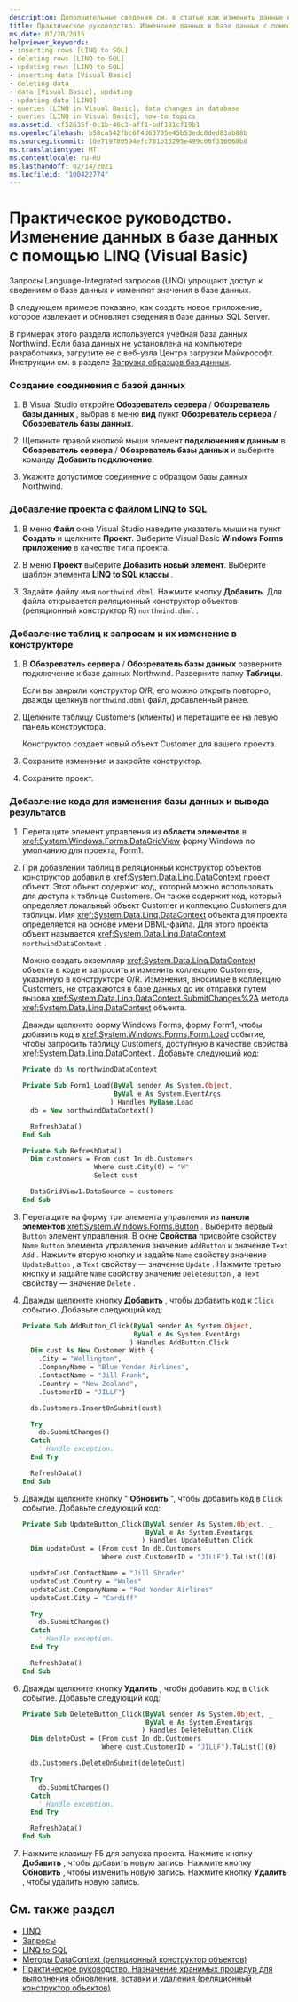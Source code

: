 ```yaml
---
description: Дополнительные сведения см. в статье как изменить данные в базе данных с помощью LINQ (Visual Basic).
title: Практическое руководство. Изменение данных в базе данных с помощью LINQ
ms.date: 07/20/2015
helpviewer_keywords:
- inserting rows [LINQ to SQL]
- deleting rows [LINQ to SQL]
- updating rows [LINQ to SQL]
- inserting data [Visual Basic]
- deleting data
- data [Visual Basic], updating
- updating data [LINQ]
- queries [LINQ in Visual Basic], data changes in database
- queries [LINQ in Visual Basic], how-to topics
ms.assetid: cf52635f-0c1b-46c3-aff1-bdf181cf19b1
ms.openlocfilehash: b58ca542fbc6f4d63705e45b53edc8ded83ab88b
ms.sourcegitcommit: 10e719780594efc781b15295e499c66f316068b8
ms.translationtype: MT
ms.contentlocale: ru-RU
ms.lasthandoff: 02/14/2021
ms.locfileid: "100422774"
---
```

# <a name="how-to-modify-data-in-a-database-by-using-linq-visual-basic"></a>Практическое руководство. Изменение данных в базе данных с помощью LINQ (Visual Basic)

Запросы Language-Integrated запросов (LINQ) упрощают доступ к сведениям о базе данных и изменяют значения в базе данных.

В следующем примере показано, как создать новое приложение, которое извлекает и обновляет сведения в базе данных SQL Server.

В примерах этого раздела используется учебная база данных Northwind. Если база данных не установлена на компьютере разработчика, загрузите ее с веб-узла Центра загрузки Майкрософт. Инструкции см. в разделе [Загрузка образцов баз данных](../../../../framework/data/adonet/sql/linq/downloading-sample-databases.md).

### <a name="to-create-a-connection-to-a-database"></a>Создание соединения с базой данных

1. В Visual Studio откройте **Обозреватель сервера** / **Обозреватель базы данных** , выбрав в меню **вид** пункт **Обозреватель сервера** / **Обозреватель базы данных**.

2. Щелкните правой кнопкой мыши элемент **подключения к данным** в **Обозреватель сервера** / **Обозреватель базы данных** и выберите команду **Добавить подключение**.

3. Укажите допустимое соединение с образцом базы данных Northwind.

### <a name="to-add-a-project-with-a-linq-to-sql-file"></a>Добавление проекта с файлом LINQ to SQL

1. В меню **Файл** окна Visual Studio наведите указатель мыши на пункт **Создать** и щелкните **Проект**. Выберите Visual Basic **Windows Forms приложение** в качестве типа проекта.

2. В меню **Проект** выберите **Добавить новый элемент**. Выберите шаблон элемента **LINQ to SQL классы** .

3. Задайте файлу имя `northwind.dbml`. Нажмите кнопку **Добавить**. Для файла открывается реляционный конструктор объектов (реляционный конструктор R) `northwind.dbml` .

### <a name="to-add-tables-to-query-and-modify-to-the-designer"></a>Добавление таблиц к запросам и их изменение в конструкторе

1. В **Обозреватель сервера** / **Обозреватель базы данных** разверните подключение к базе данных Northwind. Разверните папку **Таблицы**.

     Если вы закрыли конструктор O/R, его можно открыть повторно, дважды щелкнув `northwind.dbml` файл, добавленный ранее.

2. Щелкните таблицу Customers (клиенты) и перетащите ее на левую панель конструктора.

     Конструктор создает новый объект Customer для вашего проекта.

3. Сохраните изменения и закройте конструктор.

4. Сохраните проект.

### <a name="to-add-code-to-modify-the-database-and-display-the-results"></a>Добавление кода для изменения базы данных и вывода результатов

1. Перетащите элемент управления из **области элементов** в <xref:System.Windows.Forms.DataGridView> форму Windows по умолчанию для проекта, Form1.

2. При добавлении таблиц в реляционный конструктор объектов конструктор добавил в <xref:System.Data.Linq.DataContext> проект объект. Этот объект содержит код, который можно использовать для доступа к таблице Customers. Он также содержит код, который определяет локальный объект Customer и коллекцию Customers для таблицы. Имя <xref:System.Data.Linq.DataContext> объекта для проекта определяется на основе имени DBML-файла. Для этого проекта объект называется <xref:System.Data.Linq.DataContext> `northwindDataContext` .

     Можно создать экземпляр <xref:System.Data.Linq.DataContext> объекта в коде и запросить и изменить коллекцию Customers, указанную в конструкторе O/R. Изменения, вносимые в коллекцию Customers, не отражаются в базе данных до их отправки путем вызова <xref:System.Data.Linq.DataContext.SubmitChanges%2A> метода <xref:System.Data.Linq.DataContext> объекта.

     Дважды щелкните форму Windows Forms, форму Form1, чтобы добавить код в <xref:System.Windows.Forms.Form.Load> событие, чтобы запросить таблицу Customers, доступную в качестве свойства <xref:System.Data.Linq.DataContext> . Добавьте следующий код:

    ```vb
    Private db As northwindDataContext

    Private Sub Form1_Load(ByVal sender As System.Object,
                           ByVal e As System.EventArgs
                          ) Handles MyBase.Load
      db = New northwindDataContext()

      RefreshData()
    End Sub

    Private Sub RefreshData()
      Dim customers = From cust In db.Customers
                      Where cust.City(0) = "W"
                      Select cust

      DataGridView1.DataSource = customers
    End Sub
    ```

3. Перетащите на форму три элемента управления из **панели элементов** <xref:System.Windows.Forms.Button> . Выберите первый `Button` элемент управления. В окне **Свойства** присвойте свойству `Name` `Button` элемента управления значение `AddButton` и значение `Text` `Add` . Нажмите вторую кнопку и задайте `Name` свойству значение `UpdateButton` , а `Text` свойству — значение `Update` . Нажмите третью кнопку и задайте `Name` свойству значение `DeleteButton` , а `Text` свойству — значение `Delete` .

4. Дважды щелкните кнопку **Добавить** , чтобы добавить код к `Click` событию. Добавьте следующий код:

    ```vb
    Private Sub AddButton_Click(ByVal sender As System.Object,
                                ByVal e As System.EventArgs
                               ) Handles AddButton.Click
      Dim cust As New Customer With {
        .City = "Wellington",
        .CompanyName = "Blue Yonder Airlines",
        .ContactName = "Jill Frank",
        .Country = "New Zealand",
        .CustomerID = "JILLF"}

      db.Customers.InsertOnSubmit(cust)

      Try
        db.SubmitChanges()
      Catch
        ' Handle exception.
      End Try

      RefreshData()
    End Sub
    ```

5. Дважды щелкните кнопку " **Обновить** ", чтобы добавить код в `Click` событие. Добавьте следующий код:

    ```vb
    Private Sub UpdateButton_Click(ByVal sender As System.Object, _
                                   ByVal e As System.EventArgs
                                  ) Handles UpdateButton.Click
      Dim updateCust = (From cust In db.Customers
                        Where cust.CustomerID = "JILLF").ToList()(0)

      updateCust.ContactName = "Jill Shrader"
      updateCust.Country = "Wales"
      updateCust.CompanyName = "Red Yonder Airlines"
      updateCust.City = "Cardiff"

      Try
        db.SubmitChanges()
      Catch
        ' Handle exception.
      End Try

      RefreshData()
    End Sub
    ```

6. Дважды щелкните кнопку **Удалить** , чтобы добавить код в `Click` событие. Добавьте следующий код:

    ```vb
    Private Sub DeleteButton_Click(ByVal sender As System.Object, _
                                   ByVal e As System.EventArgs
                                  ) Handles DeleteButton.Click
      Dim deleteCust = (From cust In db.Customers
                        Where cust.CustomerID = "JILLF").ToList()(0)

      db.Customers.DeleteOnSubmit(deleteCust)

      Try
        db.SubmitChanges()
      Catch
        ' Handle exception.
      End Try

      RefreshData()
    End Sub
    ```

7. Нажмите клавишу F5 для запуска проекта. Нажмите кнопку **Добавить** , чтобы добавить новую запись. Нажмите кнопку **Обновить** , чтобы изменить новую запись. Нажмите кнопку **Удалить** , чтобы удалить новую запись.

## <a name="see-also"></a>См. также раздел

- [LINQ](index.md)
- [Запросы](../../../language-reference/queries/index.md)
- [LINQ to SQL](../../../../framework/data/adonet/sql/linq/index.md)
- [Методы DataContext (реляционный конструктор объектов)](/visualstudio/data-tools/datacontext-methods-o-r-designer)
- [Практическое руководство. Назначение хранимых процедур для выполнения обновления, вставки и удаления (реляционный конструктор объектов)](/visualstudio/data-tools/how-to-assign-stored-procedures-to-perform-updates-inserts-and-deletes-o-r-designer)
